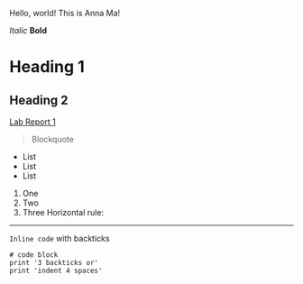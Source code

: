 Hello, world! This is Anna Ma!

*Italic*
**Bold**
# Heading 1
## Heading 2
[Lab Report 1](https://xxannama.github.io/cse15l-lab-reports/lab-report-1-week-0.html)
> Blockquote
* List
* List
* List
1. One
2. Two
3. Three
Horizontal rule:
---
`Inline code` with backticks
```
# code block
print '3 backticks or'
print 'indent 4 spaces'
```
